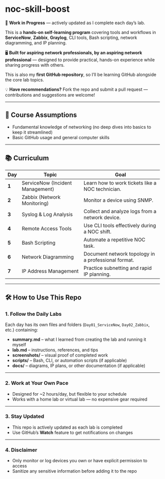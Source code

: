 # noc-skill-boost

🚧 **Work in Progress** — actively updated as I complete each day’s lab.

This is a **hands-on self-learning program** covering tools and workflows in **ServiceNow**, **Zabbix**, **Graylog**, CLI tools, Bash scripting, network diagramming, and IP planning.  

🖥️ **Built for aspiring network professionals, by an aspiring network professional** — designed to provide practical, hands-on experience while sharing progress with others.  

This is also my **first GitHub repository**, so I’ll be learning GitHub alongside the core lab topics.  

💡 **Have recommendations?** Fork the repo and submit a pull request — contributions and suggestions are welcome!  

---

## 📌 Course Assumptions
- Fundamental knowledge of networking (no deep dives into basics to keep it streamlined)  
- Basic GitHub usage and general computer skills  

---

## 📚 Curriculum  

| Day | Topic | Goal |
|-----|-------|------|
| **1** | ServiceNow (Incident Management) | Learn how to work tickets like a NOC technician. |
| **2** | Zabbix (Network Monitoring) | Monitor a device using SNMP. |
| **3** | Syslog & Log Analysis | Collect and analyze logs from a network device. |
| **4** | Remote Access Tools | Use CLI tools effectively during a NOC shift. |
| **5** | Bash Scripting | Automate a repetitive NOC task. |
| **6** | Network Diagramming | Document network topology in a professional format. |
| **7** | IP Address Management | Practice subnetting and rapid IP planning. |

---

## 🛠 How to Use This Repo  

### **1. Follow the Daily Labs**  
Each day has its own files and folders (`Day01_ServiceNow`, `Day02_Zabbix`, etc.) containing:
- **summary.md** –  what I learned from creating the lab and running it myself
- **lab.md** – instructions, references, and tips  
- **screenshots/** – visual proof of completed work  
- **scripts/** – Bash, CLI, or automation scripts (if applicable)  
- **docs/** – diagrams, IP plans, or other documentation (if applicable)


---

### **2. Work at Your Own Pace**  
- Designed for ~2 hours/day, but flexible to your schedule  
- Works with a home lab or virtual lab — no expensive gear required  

---

### **3. Stay Updated**  
- This repo is actively updated as each lab is completed  
- Use GitHub’s **Watch** feature to get notifications on changes  

---

### **4. Disclaimer**  
- Only monitor or log devices you own or have explicit permission to access  
- Sanitize any sensitive information before adding it to the repo  

